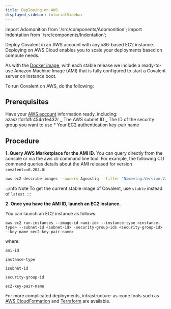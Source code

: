 ```yaml
---
title: Deploying on AWS
displayed_sidebar: tutorialSidebar
---
```


import Adomonition from '/src/components/Adomonition';
import Indentation from '/src/components/Indentation';

Deploy Covalent in an AWS account with any x86-based EC2 instance. Deploying on AWS Cloud enables you to scale your deployments based on compute needs.

As with the [Docker image](/docs/user-documentation/sd-docker), with each stable release we include a ready-to-use Amazon Machine Image (AMI) that is fully configured to start a Covalent server on instance boot.

To run Covalent on AWS, do the following:

## Prerequisites

Have your [AWS account](https://docs.aws.amazon.com/AWSEC2/latest/UserGuide/get-set-up-for-amazon-ec2.html) information ready, including: azaszrfdrfdfr454rrfe432r _ The AWS subnet ID _ The ID of the security group you want to use \* Your EC2 authentication key-pair name

## Procedure

**1. Query AWS Marketplace for the AMI ID.**
You can query directly from the console or via the aws cli command line tool. For example, the following CLI command queries details about the AMI released for version `covalent==0.202.0`:

```bash
aws ec2 describe-images --owners Agnostiq --filter "Name=tag:Version,Values=0.202.0"
```

:::info Note
To get the current stable image of Covalent, use `stable` instead of `latest`.
:::

**2. Once you have the AMI ID, launch an EC2 instance.**

You can launch an EC2 instance as follows:

```
aws ec2 run-instances --image-id <ami-id> --instance-type <instance-type> --subnet-id <subnet-id> -security-group-ids <security-group-id> --key-name <ec2-key-pair-name>
```

where:


`ami-id`
<Indentation md='is the AMI ID you queried in the previous step.'/>

`instance-type`
<Indentation md='is the EC2 instance type.'/>

`isubnet-id`
<Indentation md='is the AWS subnet ID.'/>

`security-group-id`
<Indentation md='is the ID of the EC2 security group you want to assign to the instance.'/>

`ec2-key-pair-name`
<Indentation md='is the name of the key pair you use to authenticate to EC2.'/>

For more complicated deployments, infrastructure-as-code tools such as [AWS CloudFormation](https://aws.amazon.com/cloudformation/) and [Terraform](https://www.terraform.io/) are available.
